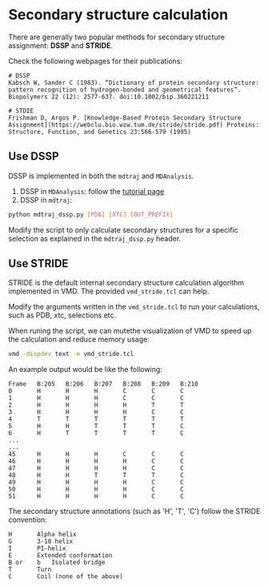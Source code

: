 # Secondary structure calculation

There are generally two popular methods for secondary structure assignment: **DSSP** and **STRIDE**.

Check the following webpages for their publications:

```
# DSSP
Kabsch W, Sander C (1983). “Dictionary of protein secondary structure: pattern recognition of hydrogen-bonded and geometrical features”. Biopolymers 22 (12): 2577-637. doi:10.1002/bip.360221211

# STDIE
Frishman D, Argos P. [Knowledge-Based Protein Secondary Structure Assignment](https://webclu.bio.wzw.tum.de/stride/stride.pdf) Proteins: Structure, Function, and Genetics 23:566-579 (1995)
```

## Use DSSP 

DSSP is implemented in both the `mdtraj` and `MDAnalysis`.

1. DSSP in `MDAnalysis`: follow the [tutorial page](https://docs.mdanalysis.org/dev/documentation_pages/analysis/dssp.html)
2. DSSP in `mdtraj`:

```bash
python mdtraj_dssp.py [PDB] [XTC] [OUT_PREFIX]
```

Modify the script to only calculate secondary structures for a specific selection as explained in the `mdtraj_dssp.py` header.

## Use STRIDE

STRIDE is the default internal secondary structure calculation algorithm implemented in VMD. The provided `vmd_stride.tcl` can help.

Modify the arguments written in the `vmd_stride.tcl` to run your calculations, such as PDB, xtc, selections etc.

When runing the script, we can mutethe visualization of VMD to speed up the calculation and reduce memory usage:

```bash
vmd -dispdev text -e vmd_stride.tcl
```

An example output would be like the following:

```text
Frame   B:205   B:206   B:207   B:208   B:209   B:210
0       H       H       H       C       C       C
1       H       H       H       C       C       C
2       H       H       H       H       T       T
3       H       H       H       H       C       C
4       T       T       T       T       T       T
5       H       H       T       T       T       C
6       H       T       T       T       T       C
...
...
45      H       H       H       C       C       C
46      H       H       H       H       C       C
47      H       H       H       H       C       C
48      H       H       T       T       T       C
49      H       H       H       H       C       C
50      H       H       H       H       C       C
51      H       H       H       H       C       C
```

The secondary structure annotations (such as 'H', 'T', 'C') follow the STRIDE convention:

```text
H	    Alpha helix
G	    3-10 helix
I	    PI-helix
E	    Extended conformation
B or	b   Isolated bridge
T	    Turn
C	    Coil (none of the above)
```

